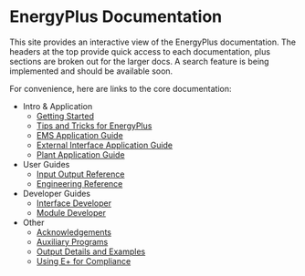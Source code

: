 # EnergyPlus Documentation

This site provides an interactive view of the EnergyPlus documentation.  The headers at the top provide quick access to each documentation, plus sections are broken out for the larger docs.  A search feature is being implemented and should be available soon.

For convenience, here are links to the core documentation:

* Intro & Application
    * [Getting Started](GettingStarted/GettingStarted.md)
    * [Tips and Tricks for EnergyPlus](Tips_and_Tricks_Using_EnergyPlus/Tips_and_Tricks_Using_EnergyPlus.md)
    * [EMS Application Guide](EMS_Application_Guide/EMS_Application_Guide.md)
    * [External Interface Application Guide](ExternalInterfaces_Application_Guide/ExternalInterfaces_Application_Guide.md)
    * [Plant Application Guide](PlantApplicationGuide/PlantApplicationGuide.md)
* User Guides
    * [Input Output Reference](InputOutputReference/IORef.md)
    * [Engineering Reference](EngineeringReference/EngRef.md)
* Developer Guides
    * [Interface Developer](InterfaceDeveloper/InterfaceDeveloper.md)
    * [Module Developer](ModuleDeveloper/ModuleDeveloper.md)
* Other
    * [Acknowledgements](Acknowledgements/Acknowledgements.md)
    * [Auxiliary Programs](AuxiliaryPrograms/AuxiliaryPrograms.md)
    * [Output Details and Examples](OutputDetailsAndExamples/OutputDetailsAndExamples.md)
    * [Using E+ for Compliance](Using_EnergyPlus_for_Compliance/Using_EnergyPlus_for_Compliance.md)
